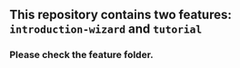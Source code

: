 ## This repository contains two features: `introduction-wizard` and `tutorial`

### Please check the feature folder.
